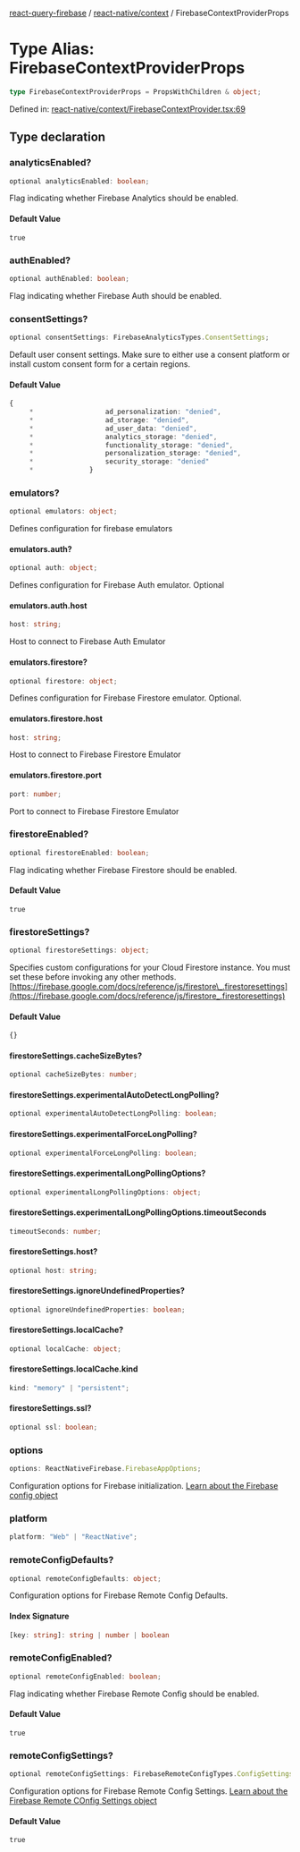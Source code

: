 [react-query-firebase](../../../modules.md) / [react-native/context](../index.md) / FirebaseContextProviderProps

# Type Alias: FirebaseContextProviderProps

```ts
type FirebaseContextProviderProps = PropsWithChildren & object;
```

Defined in: [react-native/context/FirebaseContextProvider.tsx:69](https://github.com/vpishuk/react-query-firebase/blob/43c0734068a570cd646254bb366ccd8007f7dfed/react-native/context/FirebaseContextProvider.tsx#L69)

## Type declaration

### analyticsEnabled?

```ts
optional analyticsEnabled: boolean;
```

Flag indicating whether Firebase Analytics should be enabled.

#### Default Value

`true`

### authEnabled?

```ts
optional authEnabled: boolean;
```

Flag indicating whether Firebase Auth should be enabled.

### consentSettings?

```ts
optional consentSettings: FirebaseAnalyticsTypes.ConsentSettings;
```

Default user consent settings. Make sure to either use a consent platform or install custom consent form for a certain regions.

#### Default Value

```ts
{
     *                  ad_personalization: "denied",
     *                  ad_storage: "denied",
     *                  ad_user_data: "denied",
     *                  analytics_storage: "denied",
     *                  functionality_storage: "denied",
     *                  personalization_storage: "denied",
     *                  security_storage: "denied"
     *              }
```

### emulators?

```ts
optional emulators: object;
```

Defines configuration for firebase emulators

#### emulators.auth?

```ts
optional auth: object;
```

Defines configuration for Firebase Auth emulator. Optional

#### emulators.auth.host

```ts
host: string;
```

Host to connect to Firebase Auth Emulator

#### emulators.firestore?

```ts
optional firestore: object;
```

Defines configuration for Firebase Firestore emulator. Optional.

#### emulators.firestore.host

```ts
host: string;
```

Host to connect to Firebase Firestore Emulator

#### emulators.firestore.port

```ts
port: number;
```

Port to connect to Firebase Firestore Emulator

### firestoreEnabled?

```ts
optional firestoreEnabled: boolean;
```

Flag indicating whether Firebase Firestore should be enabled.

#### Default Value

`true`

### firestoreSettings?

```ts
optional firestoreSettings: object;
```

Specifies custom configurations for your Cloud Firestore instance.
You must set these before invoking any other methods.
[https://firebase.google.com/docs/reference/js/firestore\_.firestoresettings](https://firebase.google.com/docs/reference/js/firestore_.firestoresettings)

#### Default Value

```ts
{}
```

#### firestoreSettings.cacheSizeBytes?

```ts
optional cacheSizeBytes: number;
```

#### firestoreSettings.experimentalAutoDetectLongPolling?

```ts
optional experimentalAutoDetectLongPolling: boolean;
```

#### firestoreSettings.experimentalForceLongPolling?

```ts
optional experimentalForceLongPolling: boolean;
```

#### firestoreSettings.experimentalLongPollingOptions?

```ts
optional experimentalLongPollingOptions: object;
```

#### firestoreSettings.experimentalLongPollingOptions.timeoutSeconds

```ts
timeoutSeconds: number;
```

#### firestoreSettings.host?

```ts
optional host: string;
```

#### firestoreSettings.ignoreUndefinedProperties?

```ts
optional ignoreUndefinedProperties: boolean;
```

#### firestoreSettings.localCache?

```ts
optional localCache: object;
```

#### firestoreSettings.localCache.kind

```ts
kind: "memory" | "persistent";
```

#### firestoreSettings.ssl?

```ts
optional ssl: boolean;
```

### options

```ts
options: ReactNativeFirebase.FirebaseAppOptions;
```

Configuration options for Firebase initialization. [Learn about the Firebase config object](https://firebase.google.com/docs/web/setup#config-object)

### platform

```ts
platform: "Web" | "ReactNative";
```

### remoteConfigDefaults?

```ts
optional remoteConfigDefaults: object;
```

Configuration options for Firebase Remote Config Defaults.

#### Index Signature

```ts
[key: string]: string | number | boolean
```

### remoteConfigEnabled?

```ts
optional remoteConfigEnabled: boolean;
```

Flag indicating whether Firebase Remote Config should be enabled.

#### Default Value

`true`

### remoteConfigSettings?

```ts
optional remoteConfigSettings: FirebaseRemoteConfigTypes.ConfigSettings;
```

Configuration options for Firebase Remote Config Settings. [Learn about the Firebase Remote COnfig Settings object](https://firebase.google.com/docs/reference/js/remote-config.remoteconfigsettings)

#### Default Value

`true`
